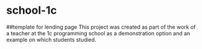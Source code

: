 # school-1c
##template for lending page
This project was created as part of the work of a teacher at the 1c programming school as a demonstration option and an example on which students studied.
